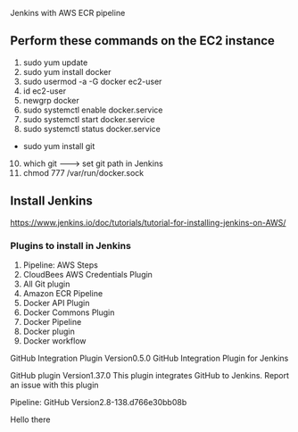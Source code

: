 Jenkins with AWS ECR pipeline

## Perform these commands on the EC2 instance

1. sudo yum update
2. sudo yum install docker
3. sudo usermod -a -G docker ec2-user
4. id ec2-user
5. newgrp docker
6. sudo systemctl enable docker.service
7. sudo systemctl start docker.service
8. sudo systemctl status docker.service

- sudo yum install git

10. which git ---> set git path in Jenkins
11. chmod 777 /var/run/docker.sock

## Install Jenkins

https://www.jenkins.io/doc/tutorials/tutorial-for-installing-jenkins-on-AWS/

### Plugins to install in Jenkins

1. Pipeline: AWS Steps
2. CloudBees AWS Credentials Plugin
3. All Git plugin
4. Amazon ECR Pipeline
5. Docker API Plugin
6. Docker Commons Plugin
7. Docker Pipeline
8. Docker plugin
9. Docker workflow

GitHub Integration Plugin
Version0.5.0
GitHub Integration Plugin for Jenkins

GitHub plugin
Version1.37.0
This plugin integrates GitHub to Jenkins.
Report an issue with this plugin

Pipeline: GitHub
Version2.8-138.d766e30bb08b

Hello there
